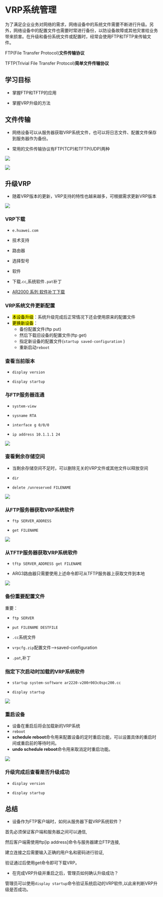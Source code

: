 # VRP系统管理

为了满足企业业务对网络的需求，网络设备中的系统文件需要不断进行升级。另外，网络设备中的配置文件也需要时常进行备份，以防设备故障或其他灾害给业务带来损害。在升级和备份系统文件或配置时，经常会使用FTP和TFTP来传输文件。

FTP(File Transfer Protocol)**文件传输协议**

TFTP(Trivial File Transfer Protocol)**简单文件传输协议**

## 学习目标

- 掌握FTP和TFTP的应用

- 掌握VRP升级的方法

## 文件传输

- 网络设备可以从服务器获取VRP系统文件，也可以将日志文件、配置文件保存到服务器作为备份。

- 常用的文件传输协议有FTP(TCP)和TFTP(UDP)两种

![](../images/file_transfer.png)

![](../images/file_transfer_ftp_tftp.png)

## 升级VRP

- 随着VRP版本的更新，VRP支持的特性也越来越多，可根据需求更新VRP版本

![](../images/vrp_upgrade.png)

### VRP下载

- `e.huawei.com`

- 技术支持

- 路由器

- 选择型号

- 软件

- 下载.`cc`,系统软件`.pat`补丁

- [AR2000 系列 软件补丁下载](https://support.huawei.com/enterprise/zh/routers/ar2000-pid-252010529/software/252044581?idAbsPath=fixnode01%7C24030814%7C21432787%7C7923148%7C252010529)

### VRP系统文件更新配置

- <mark>本设备升级</mark>：系统升级完成后正常情况下还会使用原来的配置文件
- <mark>更换新设备</mark>：
  - 备份配置文件(ftp put)
  - 然后下载旧设备的配置文件(ftp get)
  - 指定新设备的配置文件(`startup saved-configuration` )
  - 重新启动`reboot`

### 查看当前版本

- `display version`

- `display startup`

### 与FTP服务器连通

- `system-view`

- `sysname RTA`

- `interface g 0/0/0`

- `ip address 10.1.1.1 24 `

![](../images/vrp_systemsoftware_connect_to_ftp.png)

### 查看剩余存储空间

- 当剩余存储空间不足时，可以删除无关的VRP文件或其他文件以释放空间

- `dir`

- `delete /unreserved FILENAME`

![](../images/vrp_systemsoftware_view_free_space.png)

### 从FTP服务器获取VRP系统软件

- `ftp SERVER_ADDRESS`

- `get FILENAME`

![](../images/vrp_systemsoftware_get_file_from_ftp.png)

### 从TFTP服务器获取VRP系统软件

- `tftp SERVER_ADDRESS get FILENAME`

- ARG3路由器只需要使用上述命令即可从TFTP服务器上获取文件到本地

![](../images/vrp_systemsoftware_get_file_from_tftp.png)

### 备份重要配置文件

重要：

- `ftp SERVER`

- `put FILENAME DESTFILE`

- `.cc`系统文件

- `vrpcfg.zip`配置文件-->saved-configuration

- `.pat`,补丁

### 指定下次启动时加载的VRP系统软件

- `startup system-software ar2220-v200r003c0spc200.cc`

- `display startup`

![](../images/vrp_systemsoftware_config_next_startup_systemsoftware.png)

### 重启设备

- 设备在重启后将会加载新的VRP系统
- `reboot`
- **schedule reboot**命令用来配置设备的定时重启功能，可以设置具体的重启时间或重启前的等待时间。
- **undo schedule reboot**命令用来取消定时重启功能。

![](../images/vrp_systemsoftware_reboot.png)

### 升级完成后查看是否升级成功

- `display version`

- `display startup`

## 总结

- 设备作为FTP客户端时，如何从服务器下载VRP系统软件？

首先必须保证客户端和服务器之间可以通信, 

然后客户端需使用ftp[ip address]命令与服务器建立FTP连接,

建立连接之后需要输入正确的用户名和密码进行验证,

验证通过后使用get命令即可下载VRP。

- 在完成VRP升级并重启之后，管理员如何确认升级成功？

管理员可以使用`display startup`命令验证系统启动的VRP软件,以此来判断VRP升级是否成功。

